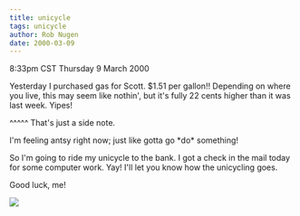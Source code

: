 ```yaml
---
title: unicycle
tags: unicycle
author: Rob Nugen
date: 2000-03-09
---
```


<title>unicycle</title>
<p class=date>8:33pm CST Thursday 9 March 2000</p>

<p>Yesterday I purchased gas for Scott.  $1.51 per gallon!!  Depending
on where you live, this may seem like nothin', but it's fully 22 cents
higher than it was last week.  Yipes!

<p>^^^^^ That's just a side note.

<p>I'm feeling antsy right now; just like gotta go *do* something!

<p>So I'm going to ride my unicycle to the bank.  I got a check in the
mail today for some computer work.  Yay!  I'll let you know how the
unicycling goes.

<p>Good luck, me!

<p><img src='/images/rob/wL-ROB.gif'>

